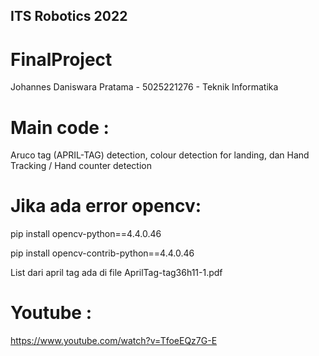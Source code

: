 ## ITS Robotics 2022

# FinalProject
Johannes Daniswara Pratama - 5025221276 - Teknik Informatika

# Main code :
Aruco tag (APRIL-TAG) detection, colour detection for landing, dan Hand Tracking / Hand counter detection

# Jika ada error opencv: 
pip install opencv-python==4.4.0.46

pip install opencv-contrib-python==4.4.0.46

List dari april tag ada di file AprilTag-tag36h11-1.pdf

# Youtube : 
https://www.youtube.com/watch?v=TfoeEQz7G-E

